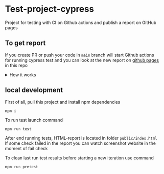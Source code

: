 # Test-project-cypress
Project for testing with CI on Github actions and publish a report on GitHub pages

## To get report
If you create PR or push your code in `main` branch will start Github actions for running cypress test and you can look at the new report on [github pages](https://farvater-max.github.io/test-project-cypress/) in this repo

<details>
  <summary>How it works</summary>
  
   The project has [github workflow](https://github.com/Farvater-max/test-project-cypress/blob/main/.github/workflows/cypress-test.yaml) which is triggered by `push` or `create pull request` in `main` branch. Its flow runs remotely `Ubuntu` with node and installs `npm dependensies` including `cypress`. After that flow will start script command `npm run test` and publish commit the change on GitHub pages and shaping the new test report. Also if you create `pull request` after tests run you'll get a comment in the pull request with a message about success actions and a link on the new test report  
  
   Command `npm run test` in turn launches `cypress run --browser Chrome` and starts a series of commands namely `combine-reports`, `generate-report`, which response for the formation and combine JSON report, generating from JSON report HTML report, and clumping to the final report. It works by using packages "mochawesome", "mochawesome-merge", and "mochawesome-report-generator" 
  
   The final report includes passed and failed tests, but if the test case failed, the report has contained a video of passing the test case and a screenshot at the moment of the failed check. The test project has a few allowed mistakes to demonstrate how looks failed test case in a report

</details>

## local development
First of all, pull this project and install npm dependencies
```
npm i
```
To run test launch command
```
npm run test
```
After end running tests, HTML-report is located in folder  ```public/index.html```
If some check failed in the report you can watch screenshot website in the moment of fail check  

To clean last run test results before starting a new iteration use command
```
npm run pretest
```





